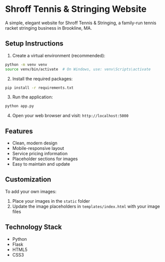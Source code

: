 # Shroff Tennis & Stringing Website

A simple, elegant website for Shroff Tennis & Stringing, a family-run tennis racket stringing business in Brookline, MA.

## Setup Instructions

1. Create a virtual environment (recommended):
```bash
python -m venv venv
source venv/bin/activate  # On Windows, use: venv\Scripts\activate
```

2. Install the required packages:
```bash
pip install -r requirements.txt
```

3. Run the application:
```bash
python app.py
```

4. Open your web browser and visit: `http://localhost:5000`

## Features

- Clean, modern design
- Mobile-responsive layout
- Service pricing information
- Placeholder sections for images
- Easy to maintain and update

## Customization

To add your own images:
1. Place your images in the `static` folder
2. Update the image placeholders in `templates/index.html` with your image files

## Technology Stack

- Python
- Flask
- HTML5
- CSS3
